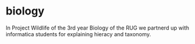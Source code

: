 # biology

In Project Wildlife of the 3rd year Biology of the RUG we partnerd up with informatica students for explaining hieracy and taxonomy. 
